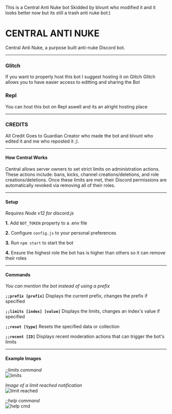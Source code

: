 This is a Central Anti Nuke bot Skidded by blvunt who modified it and it looks better now but its still a trash anti nuke bot:)



# CENTRAL ANTI NUKE
Central Anti Nuke, a purpose built anti-nuke Discord bot.

---

### Glitch
If you want to properly host this bot I suggest hosting it on Glitch
Glitch allows you to have easier access to editting and sharing the Bot

### Repl 
You can host this bot on Repl aswell and its an alright hosting place

---

### CREDITS
All Credit Goes to Guardian Creator who made the bot and blvunt who edited it and me who reposted it ;). 


---

#### How Central Works

Central allows server owners to set strict limits on administration actions. These actions include: bans, kicks, channel creations/deletions, and role creations/deletions. Once these limits are met, their Discord permissions are automatically revoked via removing all of their roles.

---

#### Setup

*Requires Node v12 for discord.js*

**1.** Add `BOT_TOKEN` property to a .env file

**2.** Configure `config.js` to your personal preferences

**3.** Run `npm start` to start the bot

**4.** Ensure the highest role the bot has is higher than others so it can remove their roles

---

#### Commands

*You can mention the bot instead of using a prefix*

**`;;prefix [prefix]`** Displays the current prefix, changes the prefix if specified

**`;;limits [index] [value]`** Displays the limits, changes an index's value if specified

**`;;reset [type]`** Resets the specified data or collection

**`;;recent [ID]`** Displays recent moderation actions that can trigger the bot's limits

---

#### Example Images

*;;limits command* <br>
![limits](https://user-images.githubusercontent.com/63293571/89131904-f1519680-d4d5-11ea-8731-00b34d3442b9.JPG)

*Image of a limit reached notification* <br>
![limit reached](https://user-images.githubusercontent.com/63293571/89131940-1c3bea80-d4d6-11ea-8f50-3d9c7e1cbad8.JPG)

*;;help command* <br>
![help cmd](https://user-images.githubusercontent.com/63293571/89131949-34ac0500-d4d6-11ea-8d53-9462677a240e.JPG)
